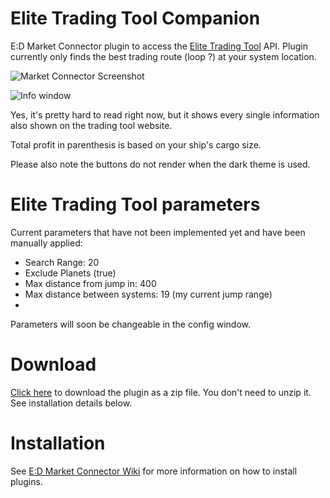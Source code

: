# Elite Trading Tool Companion
E:D Market Connector plugin to access the [Elite Trading Tool](http://elitetradingtool.co.uk/) API.
Plugin currently only finds the best trading route (loop ?) at your system location.

![Market Connector Screenshot](http://i.imgur.com/fVsMjxD.png)

![Info window](http://i.imgur.com/brUTeHX.png)

Yes, it's pretty hard to read right now, but it shows every single information also shown on the trading tool website.

Total profit in parenthesis is based on your ship's cargo size.

Please also note the buttons do not render when the dark theme is used.

# Elite Trading Tool parameters
Current parameters that have not been implemented yet and have been manually applied:
* Search Range: 20
* Exclude Planets (true)
* Max distance from jump in: 400
* Max distance between systems: 19 (my current jump range)
* 
Parameters will soon be changeable in the config window.

# Download
[Click here](https://github.com/mrsheepsheep/Elite-Trading-Tool-Companion/releases/latest) to download the plugin as a zip file. You don't need to unzip it. See installation details below.

# Installation
See [E:D Market Connector Wiki](https://github.com/Marginal/EDMarketConnector/blob/master/README.md#plugins) for more information on how to install plugins.
